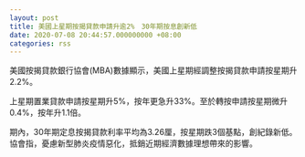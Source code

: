 ```yaml
---
layout: post
title: 美國上星期按揭貸款申請升逾2%　30年期按息創新低
date: 2020-07-08 20:44:57.000000000 +08:00
categories: rss
---
```


美國按揭貸款銀行協會(MBA)數據顯示，美國上星期經調整按揭貸款申請按星期升2.2%。

上星期置業貸款申請按星期升5%，按年更急升33%。至於轉按申請按星期微升0.4%，按年升1.1倍。

期內，30年期定息按揭貸款利率平均為3.26厘，按星期跌3個基點，創紀錄新低。協會指，憂慮新型肺炎疫情惡化，抵銷近期經濟數據理想帶來的影響。
